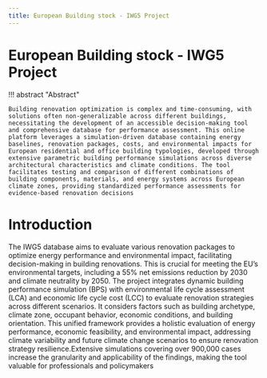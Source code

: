 ```yaml
---
title: European Building stock - IWG5 Project 
---
```



# European Building stock - IWG5 Project

!!! abstract "Abstract"

    Building renovation optimization is complex and time-consuming, with solutions often non-generalizable across different buildings, necessitating the development of an accessible decision-making tool and comprehensive database for performance assessment. This online platform leverages a simulation-driven database containing energy baselines, renovation packages, costs, and environmental impacts for European residential and office building typologies, developed through extensive parametric building performance simulations across diverse architectural characteristics and climate conditions. The tool facilitates testing and comparison of different combinations of building components, materials, and energy systems across European climate zones, providing standardized performance assessments for evidence-based renovation decisions

# Introduction 

The IWG5 database aims to evaluate various renovation packages to optimize energy performance and environmental impact, facilitating decision-making in building renovations. This is crucial for meeting the EU’s environmental targets, including a 55% net emissions reduction by 2030 and climate neutrality by 2050. The project integrates dynamic building performance simulation (BPS) with environmental life cycle assessment (LCA) and economic life cycle cost (LCC) to evaluate renovation strategies across different scenarios. It considers factors such as building archetype, climate zone, occupant behavior, economic conditions, and building orientation. This unified framework provides a holistic evaluation of energy performance, economic feasibility, and environmental impact, addressing climate variability and future climate change scenarios to ensure renovation strategy resilience.Extensive simulations covering over 900,000 cases increase the granularity and applicability of the findings, making the tool valuable for professionals and policymakers
